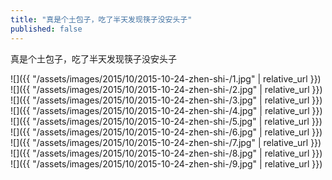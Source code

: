 ```yaml
---
title: "真是个土包子，吃了半天发现筷子没安头子"
published: false
---
```

真是个土包子，吃了半天发现筷子没安头子



![]({{ "/assets/images/2015/10/2015-10-24-zhen-shi-/1.jpg" | relative_url }})
![]({{ "/assets/images/2015/10/2015-10-24-zhen-shi-/2.jpg" | relative_url }})
![]({{ "/assets/images/2015/10/2015-10-24-zhen-shi-/3.jpg" | relative_url }})
![]({{ "/assets/images/2015/10/2015-10-24-zhen-shi-/4.jpg" | relative_url }})
![]({{ "/assets/images/2015/10/2015-10-24-zhen-shi-/5.jpg" | relative_url }})
![]({{ "/assets/images/2015/10/2015-10-24-zhen-shi-/6.jpg" | relative_url }})
![]({{ "/assets/images/2015/10/2015-10-24-zhen-shi-/7.jpg" | relative_url }})
![]({{ "/assets/images/2015/10/2015-10-24-zhen-shi-/8.jpg" | relative_url }})
![]({{ "/assets/images/2015/10/2015-10-24-zhen-shi-/9.jpg" | relative_url }})

